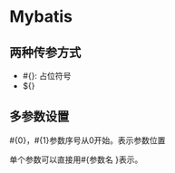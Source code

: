# Mybatis

## 

## **两种传参方式**

* \#{}: 占位符号
* ${}

## 多参数设置

\#{0}，\#{1}参数序号从0开始。表示参数位置

单个参数可以直接用\#{参数名 }表示。

